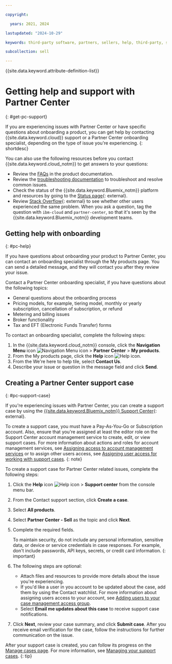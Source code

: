 ```yaml
---

copyright:

  years: 2021, 2024

lastupdated: "2024-10-29"

keywords: third-party software, partners, sellers, help, third-party, software, partner center, support

subcollection: sell

---
```


{{site.data.keyword.attribute-definition-list}}

# Getting help and support with Partner Center
{: #get-pc-support}

If you are experiencing issues with Partner Center or have specific questions about onboarding a product, you can get help by contacting {{site.data.keyword.cloud}} support or a Partner Center onboarding specialist, depending on the type of issue you're experiencing.
{: shortdesc}

You can also use the following resources before you contact {{site.data.keyword.cloud_notm}} to get answers to your questions:

* Review the [FAQs](/docs/sell?topic=sell-thirdparty-sw-faqs) in the product documentation.
* Review the [troubleshooting documentation](/docs/sell?topic=sell-repo-upload-error) to troubleshoot and resolve common issues.
* Check the status of the {{site.data.keyword.Bluemix_notm}} platform and resources by going to the [Status page](https://cloud.ibm.com/status){: external}.
* Review [Stack Overflow](https://stackoverflow.com/questions/tagged/ibm-cloud){: external} to see whether other users experienced the same problem. When you ask a question, tag the question with `ibm-cloud` and `partner-center`, so that it's seen by the {{site.data.keyword.Bluemix_notm}} development teams.


## Getting help with onboarding
{: #pc-help}

If you have questions about onboarding your product to Partner Center, you can contact an onboarding specialist through the My products page. You can send a detailed message, and they will contact you after they review your issue.

Contact a Partner Center onboarding specialist, if you have questions about the following topics:

* General questions about the onboarding process
* Pricing models, for example, tiering model, monthly or yearly subscription, cancellation of subscription, or refund
* Metering and billing issues
* Broker functionality
* Tax and EFT (Electronic Funds Transfer) forms

To contact an onboarding specialist, complete the following steps:

1. In the {{site.data.keyword.cloud_notm}} console, click the **Navigation Menu** icon ![Navigation Menu icon](../icons/icon_hamburger.svg "Menu") > **Partner Center** > **My products**.
1. From the My products page, click the **Help** icon ![Help icon](../icons/help.svg "Help").
1. From the We're here to help tile, select **Contact Us**.
1. Describe your issue or question in the message field and click **Send**.


## Creating a Partner Center support case
{: #pc-support-case}

If you're experiencing issues with Partner Center, you can create a support case by using the [{{site.data.keyword.Bluemix_notm}} Support Center](https://cloud.ibm.com/unifiedsupport/supportcenter){: external}.

To create a support case, you must have a Pay-As-You-Go or Subscription account. Also, ensure that you're assigned at least the editor role on the Support Center account management service to create, edit, or view support cases. For more information about actions and roles for account management services, see [Assigning access to account management services](/docs/account?topic=account-account-services&interface=ui#account-management-actions-roles) or to assign other users access, see [Assigning user access for working with support cases](/docs/account?topic=account-access-cases).
{: note}


To create a support case for Partner Center related issues, complete the following steps:

1. Click the **Help** icon ![Help icon](../icons/help.svg "Help") > **Support center** from the console menu bar.
1. From the Contact support section, click **Create a case**.
1. Select **All products**.
1. Select **Partner Center - Sell** as the topic and click **Next**.
1. Complete the required fields.

   To maintain security, do not include any personal information, sensitive data, or device or service credentials in case responses. For example, don't include passwords, API keys, secrets, or credit card information.
   {: important}

1. The following steps are optional:
   * Attach files and resources to provide more details about the issue you're experiencing.
   * If you'd like a user in you account to be updated about the case, add them by using the Contact watchlist. For more information about assigning users access to your account, see [Adding users to your case management access group](/docs/account?topic=account-access-cases#add-user-access-group).
   * Select **Email me updates about this case** to receive support case notifications.
1. Click **Next**, review your case summary, and click **Submit case**. After you receive email verification for the case, follow the instructions for further communication on the issue.

After your support case is created, you can follow its progress on the [Manage cases page](/unifiedsupport/cases). For more information, see [Managing your support cases](/docs/account?topic=account-managing-support-cases).
{: tip}
